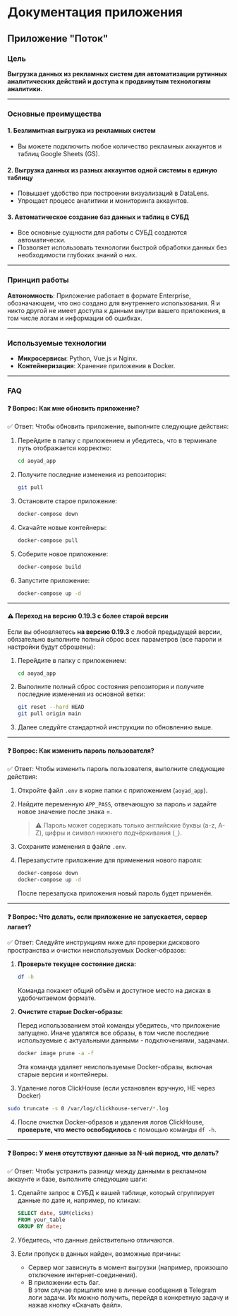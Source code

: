 # Документация приложения

## Приложение "Поток"

### Цель
**Выгрузка данных из рекламных систем для автоматизации рутинных аналитических действий и доступа к продвинутым технологиям аналитики.**

---

### Основные преимущества

#### 1. **Безлимитная выгрузка из рекламных систем**
- Вы можете подключить любое количество рекламных аккаунтов и таблиц Google Sheets (GS).

#### 2. **Выгрузка данных из разных аккаунтов одной системы в единую таблицу**
- Повышает удобство при построении визуализаций в DataLens.
- Упрощает процесс аналитики и мониторинга аккаунтов.

#### 3. **Автоматическое создание баз данных и таблиц в СУБД**
- Все основные сущности для работы с СУБД создаются автоматически.
- Позволяет использовать технологии быстрой обработки данных без необходимости глубоких знаний о них.

---

### Принцип работы
**Автономность**: Приложение работает в формате Enterprise, обозначающем, что оно создано для внутреннего использования. Я и никто другой не имеет доступа к данным внутри вашего приложения, в том числе логам и информации об ошибках.

---

### Используемые технологии
- **Микросервисы**: Python, Vue.js и Nginx.
- **Контейнеризация**: Хранение приложения в Docker.

---

### FAQ

#### ❓ Вопрос: **Как мне обновить приложение?**

✅ Ответ: Чтобы обновить приложение, выполните следующие действия:

1. Перейдите в папку с приложением и убедитесь, что в терминале путь отображается корректно:
    ```bash
    cd aoyad_app
    ```
2. Получите последние изменения из репозитория:
    ```bash
    git pull
    ```
3. Остановите старое приложение:
    ```bash
    docker-compose down
    ```
4. Скачайте новые контейнеры:
    ```bash
    docker-compose pull
    ```
5. Соберите новое приложение:
    ```bash
    docker-compose build
    ```
6. Запустите приложение:
    ```bash
    docker-compose up -d
    ```

---

#### ⚠️ Переход на версию 0.19.3 с более старой версии

Если вы обновляетесь **на версию 0.19.3** с любой предыдущей версии, обязательно выполните полный сброс всех параметров (все пароли и настройки будут сброшены):

1. Перейдите в папку с приложением:
    ```bash
    cd aoyad_app
    ```
2. Выполните полный сброс состояния репозитория и получите последние изменения из основной ветки:
    ```bash
    git reset --hard HEAD
    git pull origin main
    ```
3. Далее следуйте стандартной инструкции по обновлению выше.

---

#### ❓ Вопрос: **Как изменить пароль пользователя?**

✅ Ответ: Чтобы изменить пароль пользователя, выполните следующие действия:

1. Откройте файл `.env` в корне папки с приложением (`aoyad_app`).
2. Найдите переменную `APP_PASS`, отвечающую за пароль и задайте новое значение после знака =.
   
   > ⚠️ Пароль может содержать только английские буквы (a-z, A-Z), цифры и символ нижнего подчёркивания (`_`).
3. Сохраните изменения в файле `.env`.
4. Перезапустите приложение для применения нового пароля:
    ```bash
    docker-compose down
    docker-compose up -d
    ```
    После перезапуска приложения новый пароль будет применён.

---
#### ❓ Вопрос: **Что делать, если приложение не запускается, сервер лагает?**

✅ Ответ: Следуйте инструкциям ниже для проверки дискового пространства и очистки неиспользуемых Docker-образов:

1. **Проверьте текущее состояние диска:**
   ```bash
   df -h
   ```
   Команда покажет общий объём и доступное место на дисках в удобочитаемом формате.


2. **Очистите старые Docker-образы:**
   
   Перед использованием этой команды убедитесь, что приложение запущено. Иначе удалятся все образы, в том числе последние используемые с актуальными данными - подключениями, задачами.
   ```bash
   docker image prune -a -f
   ```
   Эта команда удаляет неиспользуемые Docker-образы, включая старые версии и контейнеры.

3. Удаление логов ClickHouse (если установлен вручную, НЕ через Docker)

```bash
sudo truncate -s 0 /var/log/clickhouse-server/*.log
```


4. После очистки Docker-образов и удаления логов ClickHouse, **проверьте, что место освободилось** с помощью команды `df -h`.

---


#### ❓ Вопрос: **У меня отсутствуют данные за N-ый период, что делать?**

✅ Ответ: Чтобы устранить разницу между данными в рекламном аккаунте и базе, выполните следующие шаги:

1. Сделайте запрос в СУБД к вашей таблице, который сгруппирует данные по дате и, например, по кликам:
    ```sql
    SELECT date, SUM(clicks)
    FROM your_table
    GROUP BY date;
    ```
2. Убедитесь, что данные действительно отличаются.

3. Если пропуск в данных найден, возможные причины:
    - Сервер мог зависнуть в момент выгрузки (например, произошло отключение интернет-соединения).
    - В приложении есть баг.  
      В этом случае пришлите мне в личные сообщения в Telegram логи задачи. Их можно получить, перейдя в конкретную задачу и нажав кнопку «Скачать файл».
